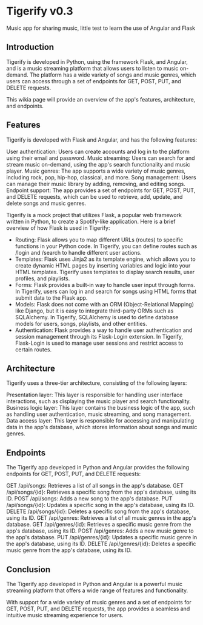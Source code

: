 # Tigerify v0.3
Music app for sharing music, little test to learn the use of Angular and Flask

## Introduction
Tigerify is developed in Python, using the framework Flask, and Angular, and is a music streaming platform that allows users to listen to music on-demand. The platform has a wide variety of songs and music genres, which users can access through a set of endpoints for GET, POST, PUT, and DELETE requests. 

This wikia page will provide an overview of the app's features, architecture, and endpoints.

## Features
Tigerify is developed with Flask and Angular, and has the following features:

User authentication: Users can create accounts and log in to the platform using their email and password.
Music streaming: Users can search for and stream music on-demand, using the app's search functionality and music player.
Music genres: The app supports a wide variety of music genres, including rock, pop, hip-hop, classical, and more.
Song management: Users can manage their music library by adding, removing, and editing songs.
Endpoint support: The app provides a set of endpoints for GET, POST, PUT, and DELETE requests, which can be used to retrieve, add, update, and delete songs and music genres.

Tigerify is a mock project that utilizes Flask, a popular web framework written in Python, to create a Spotify-like application. Here is a brief overview of how Flask is used in Tigerify:

- Routing: Flask allows you to map different URLs (routes) to specific functions in your Python code. In Tigerify, you can define routes such as /login and /search to handle different user actions.
- Templates: Flask uses Jinja2 as its template engine, which allows you to create dynamic HTML pages by inserting variables and logic into your HTML templates. Tigerify uses templates to display search results, user profiles, and playlists.
- Forms: Flask provides a built-in way to handle user input through forms. In Tigerify, users can log in and search for songs using HTML forms that submit data to the Flask app.
- Models: Flask does not come with an ORM (Object-Relational Mapping) like Django, but it is easy to integrate third-party ORMs such as SQLAlchemy. In Tigerify, SQLAlchemy is used to define database models for users, songs, playlists, and other entities.
- Authentication: Flask provides a way to handle user authentication and session management through its Flask-Login extension. In Tigerify, Flask-Login is used to manage user sessions and restrict access to certain routes.

## Architecture
Tigerify uses a three-tier architecture, consisting of the following layers:

Presentation layer: This layer is responsible for handling user interface interactions, such as displaying the music player and search functionality.
Business logic layer: This layer contains the business logic of the app, such as handling user authentication, music streaming, and song management.
Data access layer: This layer is responsible for accessing and manipulating data in the app's database, which stores information about songs and music genres.

## Endpoints
The Tigerify app developed in Python and Angular provides the following endpoints for GET, POST, PUT, and DELETE requests:

GET /api/songs: Retrieves a list of all songs in the app's database.
GET /api/songs/{id}: Retrieves a specific song from the app's database, using its ID.
POST /api/songs: Adds a new song to the app's database.
PUT /api/songs/{id}: Updates a specific song in the app's database, using its ID.
DELETE /api/songs/{id}: Deletes a specific song from the app's database, using its ID.
GET /api/genres: Retrieves a list of all music genres in the app's database.
GET /api/genres/{id}: Retrieves a specific music genre from the app's database, using its ID.
POST /api/genres: Adds a new music genre to the app's database.
PUT /api/genres/{id}: Updates a specific music genre in the app's database, using its ID.
DELETE /api/genres/{id}: Deletes a specific music genre from the app's database, using its ID.

## Conclusion
The Tigerify app developed in Python and Angular is a powerful music streaming platform that offers a wide range of features and functionality. 

With support for a wide variety of music genres and a set of endpoints for GET, POST, PUT, and DELETE requests, the app provides a seamless and intuitive music streaming experience for users.

